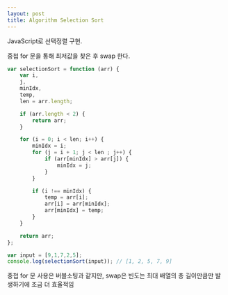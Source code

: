 ```yaml
---
layout: post
title: Algorithm Selection Sort
---
```


JavaScript로 선택정렬 구현.

중첩 for 문을 통해 최저값을 찾은 후 swap 한다.

```javascript
var selectionSort = function (arr) {
	var i,
	j,
	minIdx,
	temp,
	len = arr.length;

	if (arr.length < 2) {
		return arr;
	}

	for (i = 0; i < len; i++) {
		minIdx = i;
		for (j = i + 1; j < len ; j++) {
			if (arr[minIdx] > arr[j]) {
				minIdx = j;
			}
		}

		if (i !== minIdx) {
			temp = arr[i];
			arr[i] = arr[minIdx];
			arr[minIdx] = temp;
		}
	}

	return arr;
};

var input = [9,1,7,2,5];
console.log(selectionSort(input)); // [1, 2, 5, 7, 9]
```

중첩 for 문 사용은 버블소팅과 같지만, swap은 빈도는 최대 배열의 총 길이만큼만 발생하기에 조금 더 효율적임
